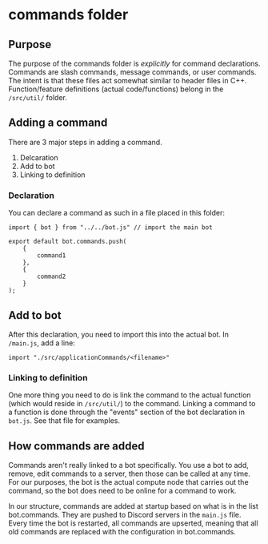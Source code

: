 # commands folder

## Purpose

The purpose of the commands folder is *explicitly* for command
declarations. Commands are slash commands, message commands, or user
commands. The intent is that these files act somewhat similar to
header files in C++. Function/feature definitions (actual
code/functions) belong in the `/src/util/` folder.

## Adding a command

There are 3 major steps in adding a command.
1. Delcaration
2. Add to bot
3. Linking to definition

### Declaration

You can declare a command as such in a file placed in this folder:

```deno
import { bot } from "../../bot.js" // import the main bot

export default bot.commands.push(
	{
		command1
	},
	{
		command2
	}
);
```

## Add to bot

After this declaration, you need to import this into the actual
bot. In `/main.js`, add a line:

```deno
import "./src/applicationCommands/<filename>"

```

### Linking to definition

One more thing you need to do is link the command to the actual
function (which would reside in `/src/util/`) to the command. Linking a
command to a function is done through the "events" section of the bot
declaration in `bot.js`. See that file for examples.

## How commands are added

Commands aren't really linked to a bot specifically. You use a bot to
add, remove, edit commands to a server, then those can be called at
any time. For our purposes, the bot is the actual compute node that
carries out the command, so the bot does need to be online for a
command to work.

In our structure, commands are added at startup based on what is in
the list bot.commands. They are pushed to Discord servers in the
`main.js` file. Every time the bot is restarted, all commands are
upserted, meaning that all old commands are replaced with the
configuration in bot.commands.
